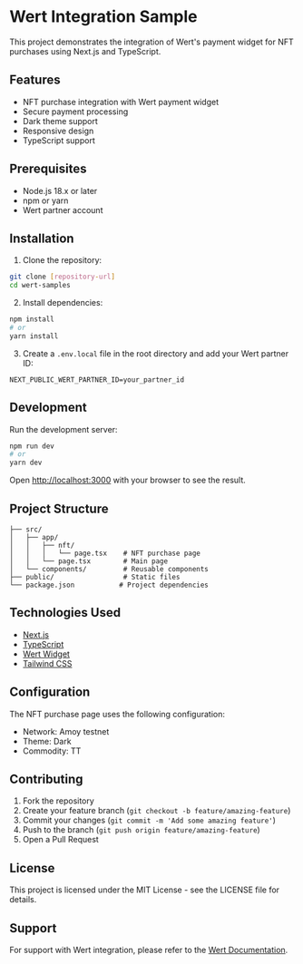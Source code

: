 # Wert Integration Sample

This project demonstrates the integration of Wert's payment widget for NFT purchases using Next.js and TypeScript.

## Features

- NFT purchase integration with Wert payment widget
- Secure payment processing
- Dark theme support
- Responsive design
- TypeScript support

## Prerequisites

- Node.js 18.x or later
- npm or yarn
- Wert partner account

## Installation

1. Clone the repository:
```bash
git clone [repository-url]
cd wert-samples
```

2. Install dependencies:
```bash
npm install
# or
yarn install
```

3. Create a `.env.local` file in the root directory and add your Wert partner ID:
```env
NEXT_PUBLIC_WERT_PARTNER_ID=your_partner_id
```

## Development

Run the development server:

```bash
npm run dev
# or
yarn dev
```

Open [http://localhost:3000](http://localhost:3000) with your browser to see the result.

## Project Structure

```
├── src/
│   ├── app/
│   │   ├── nft/
│   │   │   └── page.tsx    # NFT purchase page
│   │   └── page.tsx        # Main page
│   └── components/         # Reusable components
├── public/                 # Static files
└── package.json           # Project dependencies
```

## Technologies Used

- [Next.js](https://nextjs.org/)
- [TypeScript](https://www.typescriptlang.org/)
- [Wert Widget](https://docs.wert.io/)
- [Tailwind CSS](https://tailwindcss.com/)

## Configuration

The NFT purchase page uses the following configuration:

- Network: Amoy testnet
- Theme: Dark
- Commodity: TT

## Contributing

1. Fork the repository
2. Create your feature branch (`git checkout -b feature/amazing-feature`)
3. Commit your changes (`git commit -m 'Add some amazing feature'`)
4. Push to the branch (`git push origin feature/amazing-feature`)
5. Open a Pull Request

## License

This project is licensed under the MIT License - see the LICENSE file for details.

## Support

For support with Wert integration, please refer to the [Wert Documentation](https://docs.wert.io/). 